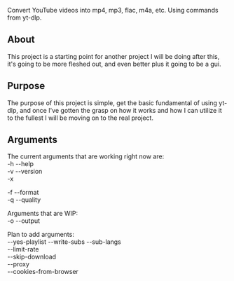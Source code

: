 Convert YouTube videos into mp4, mp3, flac, m4a, etc. Using commands from yt-dlp.

## About
This project is a starting point for another project I will be doing after this, it's going to be more fleshed out, and even better plus it going to be a gui.

## Purpose
The purpose of this project is simple, get the basic fundamental of using yt-dlp, and once I've gotten the grasp on how it works and how I can utilize it to the fullest I will be moving on to the real project.

## Arguments
The current arguments that are working right now are:  
-h --help  
-v --version  
-x  

-f --format  
-q --quality  

Arguments that are WIP:  
-o --output  

Plan to add arguments: <br/>
--yes-playlist
--write-subs
--sub-langs  
--limit-rate  
--skip-download  
--proxy  
--cookies-from-browser  
